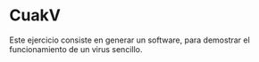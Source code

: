 # CuakV
Este ejercicio consiste en generar un software, para demostrar el funcionamiento de un virus sencillo.
